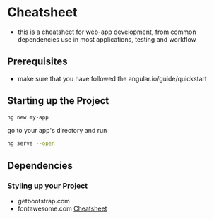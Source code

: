 # Cheatsheet
- this is a cheatsheet for web-app development, from common dependencies use in most applications, testing and workflow

## Prerequisites
- make sure that you have followed the angular.io/guide/quickstart

## Starting up the Project
```sh
ng new my-app
```
go to your app's directory and run
```sh
ng serve --open
```

## Dependencies

### Styling up your Project
- getbootstrap.com
- fontawesome.com [Cheatsheet](https://fontawesome.com/cheatsheet)
